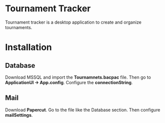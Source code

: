 # Tournament Tracker
Tournament tracker is a desktop application to create and organize tournaments. 

# Installation

## Database
Download MSSQL and import the <b>Tournamnets.bacpac</b> file. Then go to <b>ApplicationUI -> App.config</b>. Configure the <b>connectionString</b>.

## Mail
Download <b>Papercut</b>. Go to the file like the Database section. Then configure <b>mailSettings</b>. 
 
